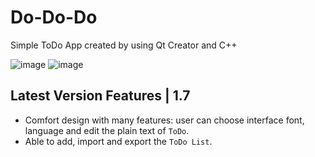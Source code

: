 # Do-Do-Do
Simple ToDo App created by using Qt Creator and C++

![image](https://user-images.githubusercontent.com/112755279/213908137-9a428a40-de6d-483d-aecf-3a3f65cbaab3.png)
![image](https://user-images.githubusercontent.com/112755279/213908166-fe205c2a-6ef0-43be-99a8-42f583a56fd0.png)

## Latest Version Features | 1.7
* Comfort design with many features: user can choose interface font, language and edit the plain text of `ToDo`.
* Able to add, import and export the `ToDo List`.

